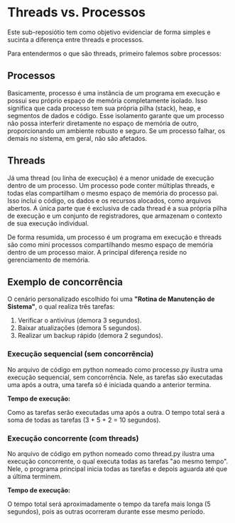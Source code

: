 # Threads vs. Processos
Este sub-reposiótio tem como objetivo evidenciar de forma simples e sucinta a diferença entre threads e processos.

Para entendermos o que são threads, primeiro falemos sobre processos:

## Processos
Basicamente, processo é uma instância de um programa em execução e possui seu próprio espaço de memória completamente isolado. Isso significa que cada processo tem sua própria pilha (stack), heap, e segmentos de dados e código. Esse isolamento garante que um processo não possa interferir diretamente no espaço de memória de outro, proporcionando um ambiente robusto e seguro. Se um processo falhar, os demais no sistema, em geral, não são afetados.

## Threads
Já uma thread (ou linha de execução) é a menor unidade de execução dentro de um processo. Um processo pode conter múltiplas threads, e todas elas compartilham o mesmo espaço de memória do processo pai. Isso inclui o código, os dados e os recursos alocados, como arquivos abertos. A única parte que é exclusiva de cada thread é a sua própria pilha de execução e um conjunto de registradores, que armazenam o contexto de sua execução individual.

De forma resumida, um processo é um programa em execução e threads são como mini processos compartilhando mesmo espaço de memória dentro de um processo maior. A principal diferença reside no gerenciamento de memória.

## Exemplo de concorrência
O cenário personalizado escolhido foi uma **"Rotina de Manutenção de Sistema"**, o qual realiza três tarefas:
1. Verificar o antivírus (demora 3 segundos).
2. Baixar atualizações (demora 5 segundos).
3. Realizar um backup rápido (demora 2 segundos).

### Execução sequencial (sem concorrência)
No arquivo de código em python nomeado como processo.py ilustra uma execução sequencial, sem concorrência.
Nele, as tarefas são executadas uma após a outra, uma tarefa só é iniciada quando a anterior termina.

**Tempo de execução:**

Como as tarefas serão executadas uma após a outra. O tempo total será a soma de todas as tarefas (3 + 5 + 2 = 10 segundos).

### Execução concorrente (com threads)
No arquivo de código em python nomeado como thread.py ilustra uma execução concorrente, o qual executa todas as tarefas "ao mesmo tempo".
Nele, o programa principal inicia todas as tarefas e depois aguarda até que a última terminem.

**Tempo de execução:**

O tempo total será aproximadamente o tempo da tarefa mais longa (5 segundos), pois as outras ocorreram durante esse mesmo período.
